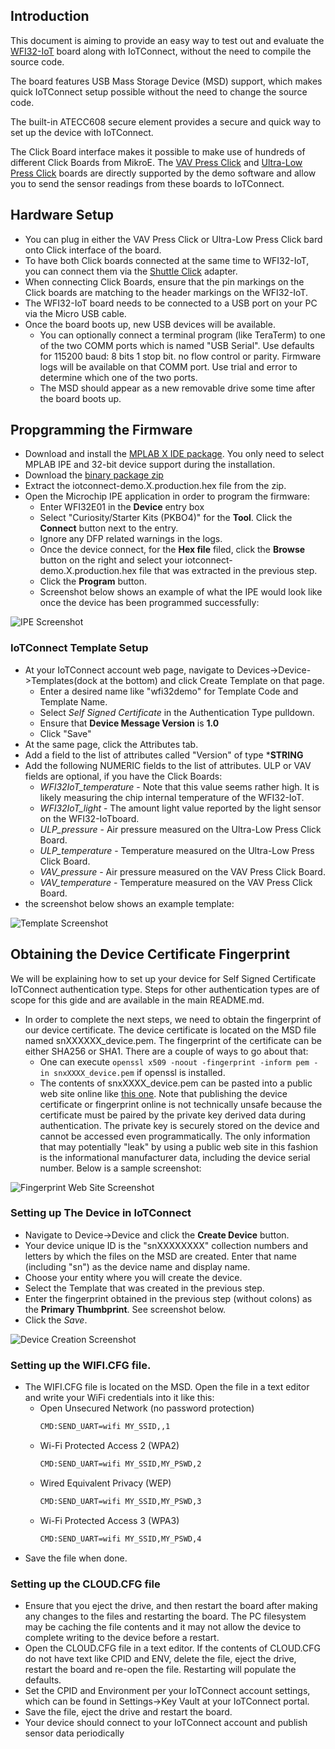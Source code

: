 ## Introduction

This document is aiming to provide an easy way to test out and evaluate the 
[WFI32-IoT](https://www.microchip.com/en-us/development-tool/ev36w50a) board 
along with IoTConnect, without the need to compile the source code.

The board features USB Mass Storage Device (MSD) support, which makes quick IoTConnect setup possible without the need
to change the source code.

The built-in ATECC608 secure element provides a secure and quick way 
to set up the device with IoTConnect.

The Click Board interface makes it possible to make use of hundreds of different Click Boards from MikroE.
The [VAV Press Click](https://www.mikroe.com/vav-press-click) and [Ultra-Low Press Click]() boards are
directly supported by the demo software and allow you to send the sensor readings from these boards to IoTConnect.

## Hardware Setup

* You can plug in either the VAV Press Click or Ultra-Low Press Click bard onto Click interface of the board.
* To have both Click boards connected at the same time to WFI32-IoT, you can connect them via the
[Shuttle Click](https://www.mikroe.com/shuttle-click) adapter.
* When connecting Click Boards, ensure that the pin markings on the Click boards are matching to the header markings on the WFI32-IoT.
* The WFI32-IoT board needs to be connected to a USB port on your PC via the Micro USB cable.
* Once the board boots up, new USB devices will be available. 
  * You can optionally connect a terminal program (like TeraTerm) to one of the two COMM ports
which is named "USB Serial". Use defaults for 115200 baud: 8 bits 1 stop bit. no flow control or parity. 
Firmware logs will be available on that COMM port. Use trial and error to determine which one of the two ports. 
  * The MSD should appear as a new removable drive some time after the board boots up.

## Propgramming the Firmware

* Download and install the [MPLAB X IDE package](https://www.microchip.com/en-us/tools-resources/develop/mplab-x-ide). 
You only need to select MPLAB IPE and 32-bit device support during the installation.
* Download the [binary package zip](https://saleshosted.z13.web.core.windows.net/sdk/AzureRTOS/iotconnect-demo-wfi32-011123.zip)
* Extract the iotconnect-demo.X.production.hex file from the zip.
* Open the Microchip IPE application in order to program the firmware: 
  * Enter WFI32E01 in the **Device** entry box
  * Select "Curiosity/Starter Kits (PKBO4)" for the **Tool**. Click the **Connect** button next to the entry.
  * Ignore any DFP related warnings in the logs.
  * Once the device connect, for the **Hex file** filed, click the **Browse** button on the right and select your iotconnect-demo.X.production.hex file that was extracted in the previous step.
  * Click the **Program** button.
  * Screenshot below shows an example of what the IPE would look like once the device has been programmed successfully:

![IPE Screenshot](media/IPE.png "IPE Screenshot")

### IoTConnect Template Setup

* At your IoTConnect account web page, navigate to Devices->Device->Templates(dock at the bottom) and click Create Template on that page.
  * Enter a desired name like "wfi32demo" for Template Code and Template Name. 
  * Select *Self Signed Certificate* in the Authentication Type pulldown.
  * Ensure that **Device Message Version** is **1.0**
  * Click "Save"
* At the same page, click the Attributes tab.
* Add a field to the list of attributes called "Version" of type ***STRING** 
* Add the following NUMERIC fields to the list of attributes. ULP or VAV fields are optional, if you have the Click Boards:
  * *WFI32IoT_temperature* - Note that this value seems rather high. It is likely measuring the chip internal temperature of the WFI32-IoT.
  * *WFI32IoT_light* - The amount light value reported by the light sensor on the WFI32-IoTboard.
  * *ULP_pressure* - Air pressure measured on the Ultra-Low Press Click Board.
  * *ULP_temperature* - Temperature measured on the Ultra-Low Press Click Board.
  * *VAV_pressure* - Air pressure measured on the VAV Press Click Board.
  * *VAV_temperature* - Temperature measured on the VAV Press Click Board.
* the screenshot below shows an example template:

![Template Screenshot](media/template.png "Template Screenshot")

## Obtaining the Device Certificate Fingerprint

We will be explaining how to set up your device for Self Signed Certificate IoTConnect authentication type.
Steps for other authentication types are of scope for this gide and are available in the main README.md.

* In order to complete the next steps, we need to obtain the fingerprint of our device certificate.
The device certificate is located on the MSD file named snXXXXXX_device.pem.
The fingerprint of the certificate can be either SHA256 or SHA1.
There are a couple of ways to go about that:
   * One can execute ``` openssl x509 -noout -fingerprint -inform pem -in snxXXXX_device.pem ``` if openssl is installed.
   * The contents of snxXXXX_device.pem can be pasted into a public
web site online like [this one](https://www.samltool.com/fingerprint.php). 
Note that publishing the device certificate or fingerprint online is not technically unsafe 
because the certificate must be paired by the private key derived data during authentication. 
The private key is securely stored on the device and cannot be accessed even programmatically.
The only information that may potentially "leak" by using a public web site in this fashion is the informational 
manufacturer data, including the device serial number. Below is a sample screenshot:

![Fingerprint Web Site Screenshot](media/fingerprint.png "Fingerprint Web Site Screenshot")

### Setting up The Device in IoTConnect
 
* Navigate to Device->Device and click the **Create Device** button.
* Your device unique ID is the "snXXXXXXXX" collection numbers and letters by which the files on the MSD are created. 
Enter that name (including "sn") as the device name and display name.
* Choose your entity where you will create the device.
* Select the Template that was created in the previous step.
* Enter the fingerprint obtained in the previous step (without colons) as the **Primary Thumbprint**. See screenshot below.
* Click the *Save*.

![Device Creation Screenshot](media/iotc-device.png "Device Creation Screenshot")

### Setting up the WIFI.CFG file.

* The WIFI.CFG file is located on the MSD. Open the file in a text editor and write your WiFi credentials into it like this:
   - Open Unsecured Network (no password protection)
        ```bash
        CMD:SEND_UART=wifi MY_SSID,,1
        ```
    - Wi-Fi Protected Access 2 (WPA2)
        ```bash
        CMD:SEND_UART=wifi MY_SSID,MY_PSWD,2
        ```
    - Wired Equivalent Privacy (WEP)
        ```bash
        CMD:SEND_UART=wifi MY_SSID,MY_PSWD,3
        ```
    - Wi-Fi Protected Access 3 (WPA3)
        ```bash
        CMD:SEND_UART=wifi MY_SSID,MY_PSWD,4
        ```
* Save the file when done.


### Setting up the CLOUD.CFG file

* Ensure that you eject the drive, and then restart the board after making any changes to the files and restarting the board.
The PC filesystem may be caching the file contents and it may not allow the device to complete writing to the device before a restart.
* Open the CLOUD.CFG file in a text editor. If the contents of CLOUD.CFG do not have text like CPID and ENV, 
delete the file, eject the drive, restart the board and re-open the file.
Restarting will populate the defaults.
* Set the CPID and Environment per your IoTConnect account settings, which can be found in Settings->Key Vault at your IoTConnect portal.
* Save the file, eject the drive and restart the board.
* Your device should connect to your IoTConnect account and publish sensor data periodically



